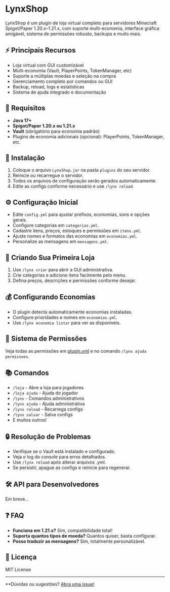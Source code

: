 # LynxShop

LynxShop é um plugin de loja virtual completo para servidores Minecraft Spigot/Paper 1.20.x–1.21.x, com suporte multi-economia, interface gráfica amigável, sistema de permissões robusto, backups e muito mais.

## ⚡ Principais Recursos

- Loja virtual com GUI customizável
- Multi-economia (Vault, PlayerPoints, TokenManager, etc)
- Suporte a múltiplas moedas e seleção na compra
- Gerenciamento completo por comandos ou GUI
- Backup, reload, logs e estatísticas
- Sistema de ajuda integrado e documentação

## 🧩 Requisitos

- **Java 17+**
- **Spigot/Paper 1.20.x ou 1.21.x**
- **Vault** (obrigatório para economia padrão)
- Plugins de economia adicionais (opcional): PlayerPoints, TokenManager, etc.

## 🚀 Instalação

1. Coloque o arquivo `LynxShop.jar` na pasta `plugins` do seu servidor.
2. Reinicie ou recarregue o servidor.
3. Todos os arquivos de configuração serão gerados automaticamente.
4. Edite as configs conforme necessário e use `/lynx reload`.

## ⚙️ Configuração Inicial

- Edite `config.yml` para ajustar prefixos, economias, sons e opções gerais.
- Configure categorias em `categorias.yml`.
- Cadastre itens, preços, estoques e permissões em `itens.yml`.
- Ajuste nomes e formatos das economias em `economias.yml`.
- Personalize as mensagens em `mensagens.yml`.

## 🛒 Criando Sua Primeira Loja

1. Use `/lynx criar` para abrir a GUI administrativa.
2. Crie categorias e adicione itens facilmente pelo menu.
3. Defina preços, descrições e permissões conforme desejar.

## 💰 Configurando Economias

- O plugin detecta automaticamente economias instaladas.
- Configure prioridades e nomes em `economias.yml`.
- Use `/lynx economia listar` para ver as disponíveis.

## 📝 Sistema de Permissões

Veja todas as permissões em [plugin.yml](src/main/resources/plugin.yml) e no comando `/lynx ajuda permissoes`.

## 📚 Comandos

- `/loja` - Abre a loja para jogadores
- `/loja ajuda` - Ajuda do jogador
- `/lynx` - Comandos administrativos
- `/lynx ajuda` - Ajuda administrativa
- `/lynx reload` - Recarrega configs
- `/lynx salvar` - Salva configs
- E muitos outros!

## 🔒 Resolução de Problemas

- Verifique se o Vault está instalado e configurado.
- Veja o log do console para erros detalhados.
- Use `/lynx reload` após alterar arquivos .yml.
- Se persistir, apague as configs e reinicie para regenerar.

## 🛠️ API para Desenvolvedores

Em breve...

## ❓ FAQ

- **Funciona em 1.21.x?** Sim, compatibilidade total!
- **Suporta quantos tipos de moeda?** Quantos quiser, basta configurar.
- **Posso traduzir as mensagens?** Sim, totalmente personalizável.

## 📄 Licença

MIT License

---

**Dúvidas ou sugestões? [Abra uma issue!](https://github.com/kaiquelvdp/PluginsLynx/issues)